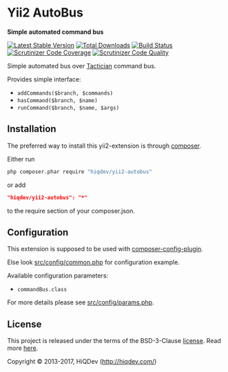# Yii2 AutoBus

**Simple automated command bus**

[![Latest Stable Version](https://poser.pugx.org/hiqdev/yii2-autobus/v/stable)](https://packagist.org/packages/hiqdev/yii2-autobus)
[![Total Downloads](https://poser.pugx.org/hiqdev/yii2-autobus/downloads)](https://packagist.org/packages/hiqdev/yii2-autobus)
[![Build Status](https://img.shields.io/travis/hiqdev/yii2-autobus.svg)](https://travis-ci.org/hiqdev/yii2-autobus)
[![Scrutinizer Code Coverage](https://img.shields.io/scrutinizer/coverage/g/hiqdev/yii2-autobus.svg)](https://scrutinizer-ci.com/g/hiqdev/yii2-autobus/)
[![Scrutinizer Code Quality](https://img.shields.io/scrutinizer/g/hiqdev/yii2-autobus.svg)](https://scrutinizer-ci.com/g/hiqdev/yii2-autobus/)

Simple automated bus over [Tactician] command bus.

Provides simple interface:

- `addCommands($branch, $commands)`
- `hasCommand($branch, $name)`
- `runCommand($branch, $name, $args)`

[Tactician]:    https://github.com/thephpleague/tactician

## Installation

The preferred way to install this yii2-extension is through [composer](http://getcomposer.org/download/).

Either run

```sh
php composer.phar require "hiqdev/yii2-autobus"
```

or add

```json
"hiqdev/yii2-autobus": "*"
```

to the require section of your composer.json.

## Configuration

This extension is supposed to be used with [composer-config-plugin].

Else look [src/config/common.php] for configuration example.

Available configuration parameters:

- `commandBus.class`

For more details please see [src/config/params.php].

[composer-config-plugin]:   https://github.com/hiqdev/composer-config-plugin
[src/config/common.php]:    src/config/common.php
[src/config/params.php]:    src/config/params.php

## License

This project is released under the terms of the BSD-3-Clause [license](LICENSE).
Read more [here](http://choosealicense.com/licenses/bsd-3-clause).

Copyright © 2013-2017, HiQDev (http://hiqdev.com/)
